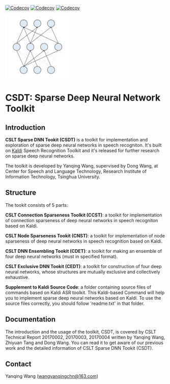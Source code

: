 [![Codecov](https://img.shields.io/badge/version-1.0-blue.svg?style=flat-square)]()  [![Codecov](https://img.shields.io/badge/build-passing-brightgreen.svg?style=flat-square)]()  [![Codecov](https://img.shields.io/badge/powered%20by-CSLT-green.svg?style=flat-square)]() 

![](icon/sparse_neural_network.jpg)

# CSDT: Sparse Deep Neural Network Toolkit

## Introduction

**CSLT Sparse DNN Tookit (CSDT)** is a toolkit for implementation and exploration of sparse deep neural networks in speech recogniton. It's built on [Kaldi](https://github.com/kaldi-asr/kaldi) Speech Recognition Toolkit and it's released for further research on sparse deep neural networks.

The toolkit is developed by Yanqing Wang, supervised by Dong Wang, at Center for Speech and Language Technology, Research Institute of Information Technology, Tsinghua University.

## Structure

The tookit consists of 5 parts:

**CSLT Connection Sparseness Toolkit (CCST)**: a toolkit for implementation of connection sparseness of deep neural networks in speech recogniton based on Kaldi.

**CSLT Node Sparseness Tookit (CNST)**:  a toolkit for implementation of node sparseness of deep neural networks in speech recognition based on Kaldi.

**CSLT DNN Ensembling Tookit (CDET)**: a toolkit for making an ensemble of four deep neural networks (must in specified format).

**CSLT Exclusive DNN Tookit (CEDT)**: a toolkit for construction of four deep neural networks, whose structures are mutually exclusive and collectively exhaustive.

**Supplement to Kaldi Source Code**: a folder containing source files of commands based on Kaldi ASR toolkit. This Kaldi-based Command will help you to implement sparse deep neural networks based on Kaldi. To use the source files correctly, you should follow 'readme.txt' in that folder.

## Documentation

The introduction and the usage of the toolkit, CSDT, is covered by CSLT Technical Report 20170002, 20170003, 20170004 written by Yanqing Wang, Zhiyuan Tang and Dong Wang. You can read it to get aware of our previous work and the detailed information of CSLT Sparse DNN Tookit (CSDT).


## Contact

Yanqing Wang (wangyanqingchn@163.com)
